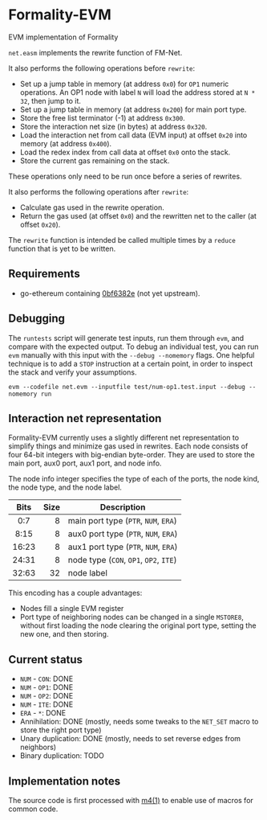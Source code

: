 # Formality-EVM

EVM implementation of Formality

`net.easm` implements the rewrite function of FM-Net.

It also performs the following operations before `rewrite`:

- Set up a jump table in memory (at address `0x0`) for `OP1` numeric
  operations. An OP1 node with label `N` will load the address stored at
  `N * 32`, then jump to it.
- Set up a jump table in memory (at address `0x200`) for main port type.
- Store the free list terminator (-1) at address `0x300`.
- Store the interaction net size (in bytes) at address `0x320`.
- Load the interaction net from call data (EVM input) at offset `0x20`
  into memory (at address `0x400`).
- Load the redex index from call data at offset `0x0` onto the stack.
- Store the current gas remaining on the stack.

These operations only need to be run once before a series of rewrites.

It also performs the following operations after `rewrite`:

- Calculate gas used in the rewrite operation.
- Return the gas used (at offset `0x0`) and the rewritten net to
  the caller (at offset `0x20`).

The `rewrite` function is intended be called multiple times by a `reduce`
function that is yet to be written.

## Requirements

- go-ethereum containing [0bf6382e] (not yet upstream).

## Debugging

The `runtests` script will generate test inputs, run them through `evm`,
and compare with the expected output. To debug an individual test, you can
run `evm` manually with this input with the `--debug --nomemory`
flags. One helpful technique is to add a `STOP` instruction at a certain
point, in order to inspect the stack and verify your assumptions.

```
evm --codefile net.evm --inputfile test/num-op1.test.input --debug --nomemory run
```

## Interaction net representation

Formality-EVM currently uses a slightly different net representation to
simplify things and minimize gas used in rewrites. Each node consists
of four 64-bit integers with big-endian byte-order. They are used to
store the main port, aux0 port, aux1 port, and node info.

The node info integer specifies the type of each of the ports, the node
kind, the node type, and the node label.

| Bits  | Size | Description                            |
|:-----:|-----:|----------------------------------------|
|  0:7  |    8 | main port type (`PTR`, `NUM`, `ERA`)   |
|  8:15 |    8 | aux0 port type (`PTR`, `NUM`, `ERA`)   |
| 16:23 |    8 | aux1 port type (`PTR`, `NUM`, `ERA`)   |
| 24:31 |    8 | node type (`CON`, `OP1`, `OP2`, `ITE`) |
| 32:63 |   32 | node label                             |

This encoding has a couple advantages:

- Nodes fill a single EVM register
- Port type of neighboring nodes can be changed in a single `MSTORE8`,
  without first loading the node clearing the original port type,
  setting the new one, and then storing.

## Current status

- `NUM` - `CON`: DONE
- `NUM` - `OP1`: DONE
- `NUM` - `OP2`: DONE
- `NUM` - `ITE`: DONE
- `ERA` - ` * `: DONE
- Annihilation: DONE (mostly, needs some tweaks to the `NET_SET` macro to store the right port type)
- Unary duplication: DONE (mostly, needs to set reverse edges from neighbors)
- Binary duplication: TODO

## Implementation notes

The source code is first processed with [m4(1)] to enable use of macros
for common code.

[0bf6382e]: https://github.com/ethereum/go-ethereum/pull/20362/commits/0bf6382e19d307ebcb0d24f25673174f200c98e2
[m4(1)]: https://pubs.opengroup.org/onlinepubs/9699919799/utilities/m4.html
